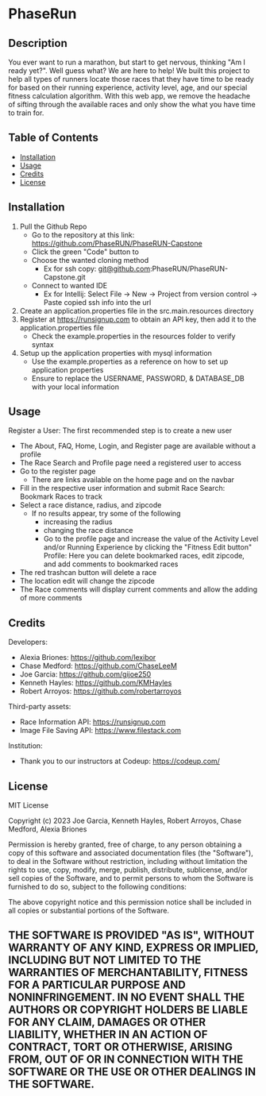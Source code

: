 # PhaseRun

## Description

You ever want to run a marathon, but start to get nervous, thinking "Am I ready yet?". 
Well guess what? We are here to help! 
We built this project to help all types of runners locate those races that they have time to be ready for based on 
their running experience, activity level, age, and our special fitness calculation algorithm. 
With this web app, we remove the headache of sifting through the available races and only show the what you have time to train for.

## Table of Contents

- [Installation](#installation)
- [Usage](#usage)
- [Credits](#credits)
- [License](#license)

## Installation

1. Pull the Github Repo
   * Go to the repository at this link: https://github.com/PhaseRUN/PhaseRUN-Capstone
   * Click the green "Code" button to
   * Choose the wanted cloning method
     * Ex for ssh copy: git@github.com:PhaseRUN/PhaseRUN-Capstone.git
   * Connect to wanted IDE
     * Ex for Intellij: Select File -> New ->  Project from version control -> Paste copied ssh info into the url
2. Create an application.properties file in the src.main.resources directory
3. Register at https://runsignup.com to obtain an API key, then add it to the application.properties file
   * Check the example.properties in the resources folder to verify syntax
4. Setup up the application properties with mysql information
   * Use the example.properties as a reference on how to set up application properties
   * Ensure to replace the USERNAME, PASSWORD, & DATABASE_DB with your local information

## Usage

Register a User: The first recommended step is to create a new user
   * The About, FAQ, Home, Login, and Register page are available without a profile
   * The Race Search and Profile page need a registered user to access
   * Go to the register page
     * There are links available on the home page and on the navbar
   * Fill in the respective user information and submit
Race Search: Bookmark Races to track 
   * Select a race distance, radius, and zipcode
     * If no results appear, try some of the following
       * increasing the radius
       * changing the race distance
       * Go to the profile page and increase the value of the Activity Level and/or Running Experience by clicking the "Fitness Edit button"
Profile: Here you can delete bookmarked races, edit zipcode, and add comments to bookmarked races 
   * The red trashcan button will delete a race
   * The location edit will change the zipcode
   * The Race comments will display current comments and allow the adding of more comments

## Credits

Developers:
* Alexia Briones: https://github.com/lexibor
* Chase Medford: https://github.com/ChaseLeeM
* Joe Garcia: https://github.com/gijoe250
* Kenneth Hayles: https://github.com/KMHayles
* Robert Arroyos: https://github.com/robertarroyos

Third-party assets:
* Race Information API: https://runsignup.com
* Image File Saving API: https://www.filestack.com

Institution:
* Thank you to our instructors at Codeup: https://codeup.com/

## License

MIT License

Copyright (c) 2023 Joe Garcia, Kenneth Hayles, Robert Arroyos, Chase Medford, Alexia Briones

Permission is hereby granted, free of charge, to any person obtaining a copy
of this software and associated documentation files (the "Software"), to deal
in the Software without restriction, including without limitation the rights
to use, copy, modify, merge, publish, distribute, sublicense, and/or sell
copies of the Software, and to permit persons to whom the Software is
furnished to do so, subject to the following conditions:

The above copyright notice and this permission notice shall be included in all
copies or substantial portions of the Software.

THE SOFTWARE IS PROVIDED "AS IS", WITHOUT WARRANTY OF ANY KIND, EXPRESS OR
IMPLIED, INCLUDING BUT NOT LIMITED TO THE WARRANTIES OF MERCHANTABILITY,
FITNESS FOR A PARTICULAR PURPOSE AND NONINFRINGEMENT. IN NO EVENT SHALL THE
AUTHORS OR COPYRIGHT HOLDERS BE LIABLE FOR ANY CLAIM, DAMAGES OR OTHER
LIABILITY, WHETHER IN AN ACTION OF CONTRACT, TORT OR OTHERWISE, ARISING FROM,
OUT OF OR IN CONNECTION WITH THE SOFTWARE OR THE USE OR OTHER DEALINGS IN THE
SOFTWARE.
---
